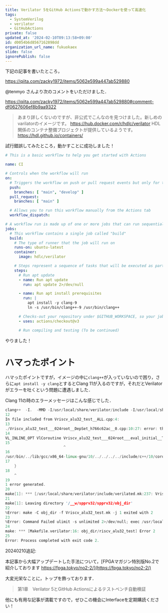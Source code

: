 ```yaml
---
title: Verilator 5をGitHub Actionsで動かす方法〜Dockerを使って高速化
tags:
  - SystemVerilog
  - verilator
  - GitHubActions
private: false
updated_at: '2024-02-10T09:13:58+09:00'
id: d0054b6d8567162898dd
organization_url_name: fukuokaex
slide: false
ignorePublish: false
---
```

下記の記事を書いたところ，

https://qiita.com/zacky1972/items/5062e599a447ab529880

@tenmyo さんより次のコメントをいただけました．

https://qiita.com/zacky1972/items/5062e599a447ab529880#comment-df0627606ef8b9aa9322

> あまり詳しくないのですが、非公式でこんなのを見つけました。新しめのvarilatorのイメージです。
> https://hub.docker.com/r/hdlc/verilator
> HDL関係のコンテナ整備プロジェクトが提供しているようです。
> https://hdl.github.io/containers/

試行錯誤してみたところ，動かすことに成功しました！

```yaml:main.yml
# This is a basic workflow to help you get started with Actions

name: CI

# Controls when the workflow will run
on:
  # Triggers the workflow on push or pull request events but only for the "main" branch
  push:
    branches: [ "main", "develop" ]
  pull_request:
    branches: [ "main" ]

  # Allows you to run this workflow manually from the Actions tab
  workflow_dispatch:

# A workflow run is made up of one or more jobs that can run sequentially or in parallel
jobs:
  # This workflow contains a single job called "build"
  build:
    # The type of runner that the job will run on
    runs-on: ubuntu-latest
    container:
      image: hdlc/verilator

    # Steps represent a sequence of tasks that will be executed as part of the job
    steps:
      # Run apt update
      - name: Run apt update
        run: apt update 2>/dev/null

      - name: Run apt install prerequisites
        run: |
          apt install -y clang-9
          ln -s /usr/bin/clang++-9 /usr/bin/clang++

      # Checks-out your repository under $GITHUB_WORKSPACE, so your job can access it
      - uses: actions/checkout@v3

      # Run compiling and testing (To be continued)
```

やりました！


# ハマったポイント

ハマったポイントですが，イメージの中に`clang++`が入っていないので困り，さらに`apt install -y clang`とするとClang 11が入るのですが，それだとVerilatorがエラーを吐くという問題に遭遇しました．

Clang 11の時のエラーメッセージはこんな感じでした．

```c++
clang++  -I.  -MMD -I/usr/local/share/verilator/include -I/usr/local/share/verilator/include/vltstd -DVM_COVERAGE=0 -DVM_SC=0 -DVM_TRACE=0 -DVM_TRACE_FST=0 -DVM_TRACE_VCD=0 -faligned-new -fbracket-depth=4096 -fcf-protection=none -Qunused-arguments -Wno-bool-operation -Wno-tautological-bitwise-compare -Wno-parentheses-equality -Wno-sign-compare -Wno-uninitialized -Wno-unused-parameter -Wno-unused-variable -Wno-shadow     -DVL_TIME_CONTEXT  -std=gnu++14 -fcoroutines-ts -Os -c -o Vriscv_alu32_test__ALL.o Vriscv_alu32_test__ALL.cpp
12
In file included from Vriscv_alu32_test__ALL.cpp:4:
13
./Vriscv_alu32_test___024root__DepSet_h766c62ac__0.cpp:10:27: error: the expression 'co_await __promise.final_suspend()' is required to be non-throwing
14
VL_INLINE_OPT VlCoroutine Vriscv_alu32_test___024root___eval_initial__TOP__0(Vriscv_alu32_test___024root* vlSelf) {
15
                          ^
16
/usr/bin/../lib/gcc/x86_64-linux-gnu/10/../../../../include/c++/10/coroutine:205:5: note: must be declared with 'noexcept'
17
    }
18
    ^
19
1 error generated.
20
make[1]: *** [/usr/local/share/verilator/include/verilated.mk:237: Vriscv_alu32_test__ALL.o] Error 1
21
make[1]: Leaving directory '/__w/spprv32/spprv32/obj_dir'
22
%Error: make -C obj_dir -f Vriscv_alu32_test.mk -j 1 exited with 2
23
%Error: Command Failed ulimit -s unlimited 2>/dev/null; exec /usr/local/bin/verilator_bin --binary --assert --top-module riscv_alu32_test test/riscv_alu32_test.sv src/riscv_alu32.sv -o riscv_alu32_test
24
make: *** [Makefile.verilator:16: obj_dir/riscv_alu32_test] Error 2
25
Error: Process completed with exit code 2.
```


20240210追記:

本記事から大幅アップデートした手法について，[FPGAマガジン特別版No.2で紹介しております https://fpga.tokyo/no2-2/](https://fpga.tokyo/no2-2/)

大変光栄なことに，トップを飾っております．

> 第1章　Verilator 5とGitHub Actionsによるテストベンチ自動検証

他にも有用な記事が満載ですので，ぜひこの機会にInterfaceを定期購読ください！
